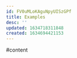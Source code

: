 ```yaml
---
id: FV0uMLoKAguNpyUISzGPf
title: Examples
desc: ''
updated: 1634718311848
created: 1634694421153
---
```

#content
